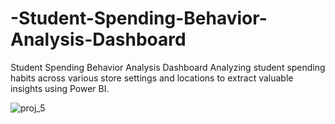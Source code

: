 # -Student-Spending-Behavior-Analysis-Dashboard
 
 
 Student Spending Behavior Analysis Dashboard Analyzing student spending habits across various store settings and locations to extract valuable insights using Power BI.




![proj_5](https://github.com/user-attachments/assets/7152f33b-67f3-4238-8aa7-36c864deaf5e)
